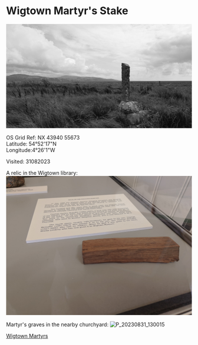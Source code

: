 # Wigtown Martyr's Stake

![lento_orl_legacy_mono_alpha_asus_ai2302_1693482676](images/lento_orl_legacy_mono_alpha_asus_ai2302_1693482676.jpg)

OS Grid Ref: NX 43940 55673  
Latitude: 54°52'17"N  
Longitude:4°26'1"W  

Visited: 31082023

A relic in the Wigtown library:
![P_20230831_133500](images/P_20230831_133500.jpg)

Martyr's graves in the nearby churchyard:
![P_20230831_130015](images/P_20230831_130015.jpg)

[Wigtown Martyrs](https://en.wikipedia.org/wiki/Wigtown_Martyrs)